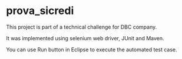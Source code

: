 # prova_sicredi

This project is part of a technical challenge for DBC company.

It was implemented  using selenium web driver, JUnit and Maven.

You can use Run button in Eclipse to execute the automated test case.

